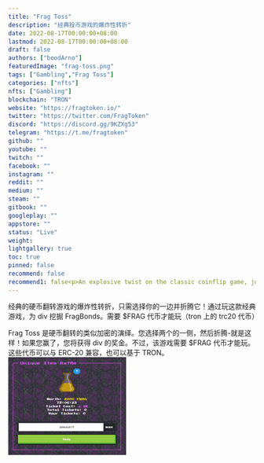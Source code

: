 ```yaml
---
title: "Frag Toss"
description: "经典投币游戏的爆炸性转折"
date: 2022-08-17T00:00:00+08:00
lastmod: 2022-08-17T00:00:00+08:00
draft: false
authors: ["boodArno"]
featuredImage: "frag-toss.png"
tags: ["Gambling","Frag Toss"]
categories: ["nfts"]
nfts: ["Gambling"]
blockchain: "TRON"
website: "https://fragtoken.io/"
twitter: "https://twitter.com/FragToken"
discord: "https://discord.gg/9KZXg53"
telegram: "https://t.me/fragtoken"
github: ""
youtube: ""
twitch: ""
facebook: ""
instagram: ""
reddit: ""
medium: ""
steam: ""
gitbook: ""
googleplay: ""
appstore: ""
status: "Live"
weight: 
lightgallery: true
toc: true
pinned: false
recommend: false
recommend1: false<p>An explosive twist on the classic coinflip game, just pick your side and toss it up! Mine FragBonds for divs by playing this classic game. Requires $FRAG tokens to play (trc20 token on tron)</p>
---
```


经典的硬币翻转游戏的爆炸性转折，只需选择你的一边并折腾它！通过玩这款经典游戏，为 div 挖掘 FragBonds。需要 $FRAG 代币才能玩（tron 上的 trc20 代币）

Frag Toss 是硬币翻转的类似加密的演绎。您选择两个的一侧，然后折腾-就是这样！如果您赢了，您将获得 div 的奖金。不过，该游戏需要 $FRAG 代币才能玩。这些代币可以与 ERC-20 兼容，也可以基于 TRON。![Eweb6mYXEAAdTGy](Eweb6mYXEAAdTGy.png)